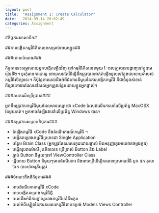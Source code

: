 ```yaml
---
layout: post
title:  "Assignment 1: Create Calculator"
date:   2014-09-14 20:02:49
categories: Assignment
---
```


#កិច្ចការសាលាទី១#

##ការបង្កើតកម្មវិធីគិតលេខសម្រាប់អាយហ្វូន##

###គោលបំណង###

កិច្ចការនេះតម្រូវអោយអ្នកបង្កើតឡើងវិញ នៅកម្មវិធីគិតលេខមួយ ែដលត្រូវបានបង្ហាញនៅក្នុងមេរៀនទី២។ ចូរកំុមានការបារម្ភ ដោយសារតែវិធីធ្វើនឹងត្រូវបានដាក់តំឡើងចូលទៅក្នុងវេបសាយត៍របស់កម្មវិធីសិក្សានេះ។ ក៏ប៉ុន្តែការយល់ដឹងអំពីជំហាននីមួយនៃការបង្កើតកម្មវិធី គឺជាចំនុចសំខាន់ពីព្រេាះកាងារដែលនៅសល់អ្នកត្រូវបន្ថែមដោយខ្លួនអ្នកផ្ទាល់។

###ឧបករណ៍ប្រើប្រាស់###

អ្នកនឹងត្រូវការកម្មវិធីមួយដែលមានឈ្មេាះថា xCode ដែលដំណើរការនៅលើប្រព័ន្ឋ MacOSX តែមួយគត់។ អ្នកអាចតំឡើងវានៅលើប្រព័ន្ឋ Windows បាន។

###តម្រូវការសម្រាប់កិច្ចការ###

- តំឡើងកម្មវិធី xCode នឹងតំណើរការណ៍កម្មវិធី ។
- បង្កើតគម្រោងកម្មវិធីប្រភេទជា Single Application
- បន្ថែម Brain Class (អ្នកត្រូវតែសរសេរកូដដោយផ្ទាល់ មិនអនុញ្ញាតុអោយថតចម្លងកូឌ)
- បង្កើតរូបរាងម៉ាសីុនគិតលេខ ប្រើប្រាស់ Button និង Label 
- ភ្ជាប់ Button នីមួយៗទៅ ViewController Class
- ធ្វើអោយ Button នីមួយៗមានដំណើរការ និងអាចប្រើដើម្បីគណនាប្រមាណវិធី បូក ដក គុណ ចែក បានយ៉ាងត្រឹមត្រូវ

###ចំណេះដឹងពីកិច្ចការ###

- អាចដំណេីរការកម្មវិធី xCode
- អាចបង្កើតគម្រោងកម្មវិធីថ្មី
- យល់ដឹងអំពីការភ្ជាប់រូបរាងកម្មវិធីទៅនឹងកូឌ
- យល់អំពីស្នៀតនៃការសរសេរកម្មវិធីតាមទម្រង់ Models Views Controller